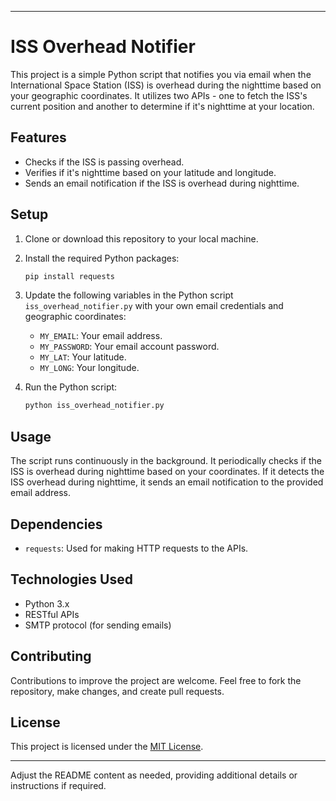 
---

# ISS Overhead Notifier

This project is a simple Python script that notifies you via email when the International Space Station (ISS) is overhead during the nighttime based on your geographic coordinates. It utilizes two APIs - one to fetch the ISS's current position and another to determine if it's nighttime at your location.

## Features

- Checks if the ISS is passing overhead.
- Verifies if it's nighttime based on your latitude and longitude.
- Sends an email notification if the ISS is overhead during nighttime.

## Setup

1. Clone or download this repository to your local machine.

2. Install the required Python packages:
   ```bash
   pip install requests
   ```

3. Update the following variables in the Python script `iss_overhead_notifier.py` with your own email credentials and geographic coordinates:
   - `MY_EMAIL`: Your email address.
   - `MY_PASSWORD`: Your email account password.
   - `MY_LAT`: Your latitude.
   - `MY_LONG`: Your longitude.

4. Run the Python script:
   ```bash
   python iss_overhead_notifier.py
   ```

## Usage

The script runs continuously in the background. It periodically checks if the ISS is overhead during nighttime based on your coordinates. If it detects the ISS overhead during nighttime, it sends an email notification to the provided email address.

## Dependencies

- `requests`: Used for making HTTP requests to the APIs.

## Technologies Used

- Python 3.x
- RESTful APIs
- SMTP protocol (for sending emails)

## Contributing

Contributions to improve the project are welcome. Feel free to fork the repository, make changes, and create pull requests.

## License

This project is licensed under the [MIT License](LICENSE).

---

Adjust the README content as needed, providing additional details or instructions if required.
